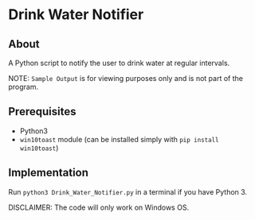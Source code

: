 # Drink Water Notifier

## About

A Python script to notify the user to drink water at regular intervals.

NOTE: `Sample Output` is for viewing purposes only and is not part of the program.

## Prerequisites

- Python3
- `win10toast` module (can be installed simply with `pip install win10toast`)

## Implementation

Run `python3 Drink_Water_Notifier.py` in a terminal if you have Python 3.

DISCLAIMER: The code will only work on Windows OS.

